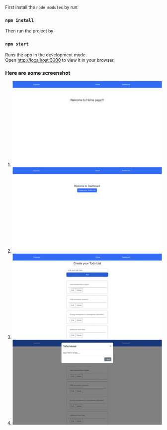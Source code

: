 
First install the `node modules` by run:

### `npm install`

Then run the project by

### `npm start`

Runs the app in the development mode.\
Open [http://localhost:3000](http://localhost:3000) to view it in your browser.

### Here are some screenshot

1. ![screenshot](screenshots/1.png)
2.  ![screenshot](screenshots/2.png)
3. ![screenshot](screenshots/3.png)
4. ![screenshot](screenshots/4.png)

